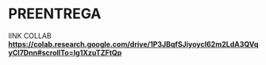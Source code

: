 # PREENTREGA

lINK COLLAB **https://colab.research.google.com/drive/1P3JBqfSJiyoycl62m2LdA3QVqyCI7Dnn#scrollTo=Ig1XzuTZFtQp**
